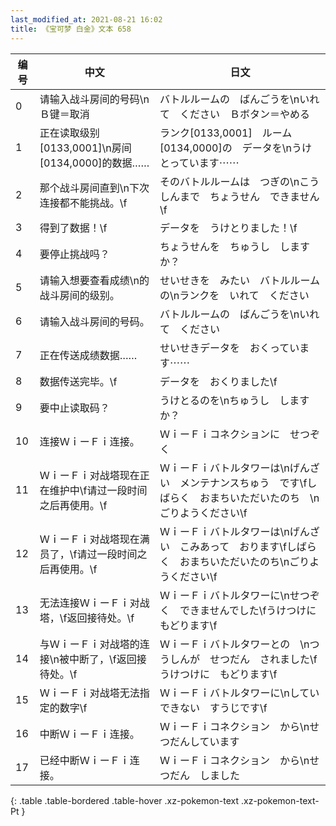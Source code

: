 ```yaml
---
last_modified_at: 2021-08-21 16:02
title: 《宝可梦 白金》文本 658
---
```

| 编号 | 中文 | 日文 |
| ---- | ---- | ---- |
| 0 | 请输入战斗房间的号码\nＢ键＝取消 | バトルルームの　ばんごうを\nいれて　ください　Ｂボタン＝やめる |
| 1 | 正在读取级别[0133,0001]\n房间[0134,0000]的数据…… | ランク[0133,0001]　ルーム[0134,0000]の　データを\nうけとっています⋯⋯ |
| 2 | 那个战斗房间直到\n下次连接都不能挑战。\f | そのバトルルームは　つぎの\nこうしんまで　ちょうせん　できません\f |
| 3 | 得到了数据！\f | データを　うけとりました！\f |
| 4 | 要停止挑战吗？ | ちょうせんを　ちゅうし　しますか？ |
| 5 | 请输入想要查看成绩\n的战斗房间的级别。 | せいせきを　みたい　バトルルームの\nランクを　いれて　ください |
| 6 | 请输入战斗房间的号码。 | バトルルームの　ばんごうを\nいれて　ください |
| 7 | 正在传送成绩数据…… | せいせきデータを　おくっています⋯⋯ |
| 8 | 数据传送完毕。\f | データを　おくりました\f |
| 9 | 要中止读取码？ | うけとるのを\nちゅうし　しますか？ |
| 10 | 连接ＷｉーＦｉ连接。 | ＷｉーＦｉコネクションに　せつぞく |
| 11 | ＷｉーＦｉ对战塔现在正在维护中\f请过一段时间之后再使用。\f | ＷｉーＦｉバトルタワーは\nげんざい　メンテナンスちゅう　です\fしばらく　おまちいただいたのち　\nごりようください\f |
| 12 | ＷｉーＦｉ对战塔现在满员了，\f请过一段时间之后再使用。\f | ＷｉーＦｉバトルタワーは\nげんざい　こみあって　おります\fしばらく　おまちいただいたのち\nごりようください\f |
| 13 | 无法连接ＷｉーＦｉ对战塔，\f返回接待处。\f | ＷｉーＦｉバトルタワーに\nせつぞく　できませんでした\fうけつけにもどります\f |
| 14 | 与ＷｉーＦｉ对战塔的连接\n被中断了，\f返回接待处。\f | ＷｉーＦｉバトルタワーとの　\nつうしんが　せつだん　されました\fうけつけに　もどります\f |
| 15 | ＷｉーＦｉ对战塔无法指定的数字\f | ＷｉーＦｉバトルタワーに\nしてい　できない　すうじです\f |
| 16 | 中断ＷｉーＦｉ连接。 | ＷｉーＦｉコネクション　から\nせつだんしています |
| 17 | 已经中断ＷｉーＦｉ连接。 | ＷｉーＦｉコネクション　から\nせつだん　しました |
{: .table .table-bordered .table-hover .xz-pokemon-text .xz-pokemon-text-Pt }